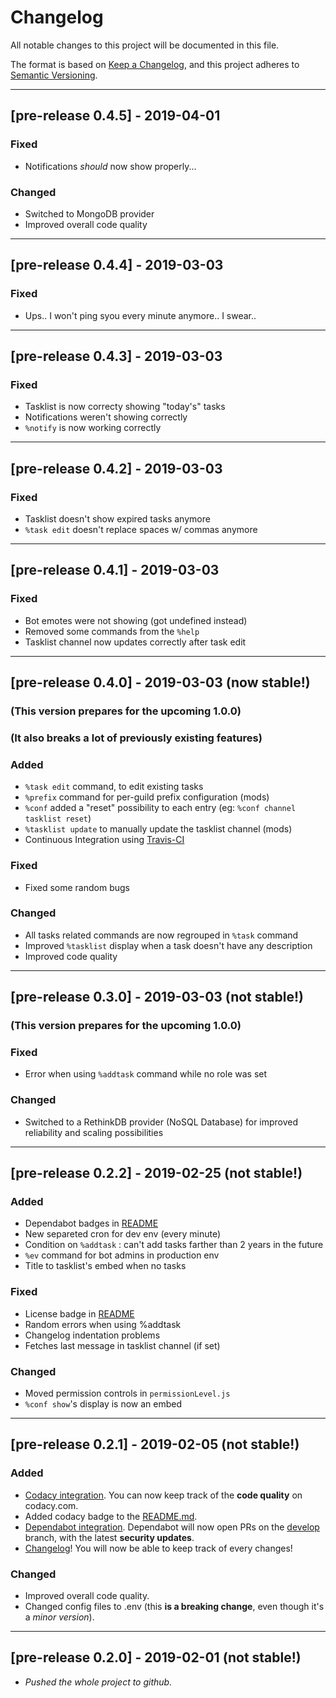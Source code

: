 # Changelog
All notable changes to this project will be documented in this file.

The format is based on [Keep a Changelog](https://keepachangelog.com/en/1.0.0/),
and this project adheres to [Semantic Versioning](https://semver.org/spec/v2.0.0.html).

---

## [pre-release 0.4.5] - 2019-04-01

### Fixed
- Notifications *should* now show properly...

### Changed
- Switched to MongoDB provider
- Improved overall code quality

---

## [pre-release 0.4.4] - 2019-03-03

### Fixed
- Ups.. I won't ping syou every minute anymore.. I swear..

---

## [pre-release 0.4.3] - 2019-03-03

### Fixed
- Tasklist is now correcty showing "today's" tasks
- Notifications weren't showing correctly
- `%notify` is now working correctly

---

## [pre-release 0.4.2] - 2019-03-03

### Fixed
- Tasklist doesn't show expired tasks anymore
- `%task edit` doesn't replace spaces w/ commas anymore

--- 

## [pre-release 0.4.1] - 2019-03-03

### Fixed
- Bot emotes were not showing (got undefined instead)
- Removed some commands from the `%help`
- Tasklist channel now updates correctly after task edit

---

## [pre-release 0.4.0] - 2019-03-03 (now stable!)
### (This version prepares for the upcoming 1.0.0)
### (It also breaks a lot of previously existing features)

### Added
- `%task edit` command, to edit existing tasks
- `%prefix` command for per-guild prefix configuration (mods)
- `%conf` added a "reset" possibility to each entry (eg: `%conf channel tasklist reset`)
- `%tasklist update` to manually update the tasklist channel (mods)
- Continuous Integration using [Travis-CI](https://travis-ci.com/Woosy/CalendarBot)

### Fixed
- Fixed some random bugs

### Changed
- All tasks related commands are now regrouped in `%task` command
- Improved `%tasklist` display when a task doesn't have any description
- Improved code quality

---

## [pre-release 0.3.0] - 2019-03-03 (not stable!)
### (This version prepares for the upcoming 1.0.0)

### Fixed
- Error when using `%addtask` command while no role was set

### Changed
- Switched to a RethinkDB provider (NoSQL Database) for improved reliability and scaling possibilities

---

## [pre-release 0.2.2] - 2019-02-25 (not stable!)
### Added
- Dependabot badges in [README](https://github.com/Woosy/CalendarBot#readme)
- New separeted cron for dev env (every minute)
- Condition on `%addtask` : can't add tasks farther than 2 years in the future
- `%ev` command for bot admins in production env
- Title to tasklist's embed when no tasks 

### Fixed
- License badge in [README](https://github.com/Woosy/CalendarBot#readme)
- Random errors when using %addtask
- Changelog indentation problems
- Fetches last message in tasklist channel (if set)

### Changed
- Moved permission controls in `permissionLevel.js`
- `%conf show`'s display is now an embed

---

## [pre-release 0.2.1] - 2019-02-05 (not stable!)
### Added
- [Codacy integration](https://app.codacy.com/project/arthur-woosy/CalendarBot/dashboard?branchId=11150184). You can now keep track of the **code quality** on codacy.com.
- Added codacy badge to the [README.md](https://github.com/Woosy/CalendarBot/blob/master/README.md).
- [Dependabot integration](https://dependabot.com). Dependabot will now open PRs on the [develop](https://github.com/Woosy/CalendarBot/tree/develop) branch, with the latest **security updates**.
- [Changelog](https://github.com/Woosy/CalendarBot/blob/develop/CHANGELOG.md)! You will now be able to keep track of every changes!

### Changed
- Improved overall code quality.
- Changed config files to .env (this **is a breaking change**, even though it's a *minor version*).

---

## [pre-release 0.2.0] - 2019-02-01 (not stable!)
- *Pushed the whole project to github.*
